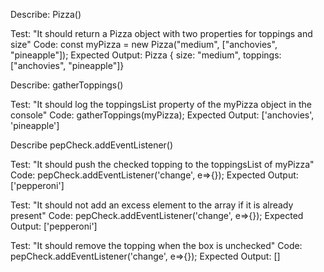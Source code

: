 Describe: Pizza()

Test: "It should return a Pizza object with two properties for toppings and size"
Code: const myPizza = new Pizza("medium", ["anchovies", "pineapple"]);
Expected Output: Pizza { size: "medium", toppings: ["anchovies", "pineapple"]}


Describe: gatherToppings()

Test: "It should log the toppingsList property of the myPizza object in the console"
Code: gatherToppings(myPizza);
Expected Output: ['anchovies', 'pineapple']

Describe pepCheck.addEventListener()

Test: "It should push the checked topping to the toppingsList of myPizza"
Code: pepCheck.addEventListener('change', e=>{});
Expected Output: ['pepperoni']

Test: "It should not add an excess element to the array if it is already present"
Code: pepCheck.addEventListener('change', e=>{});
Expected Output: ['pepperoni']

Test: "It should remove the topping when the box is unchecked"
Code: pepCheck.addEventListener('change', e=>{});
Expected Output: []